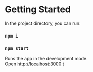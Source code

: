 # Getting Started 

In the project directory, you can run:
### `npm i`
### `npm start`

Runs the app in the development mode.\
Open [http://localhost:3000](http://localhost:3000) t
